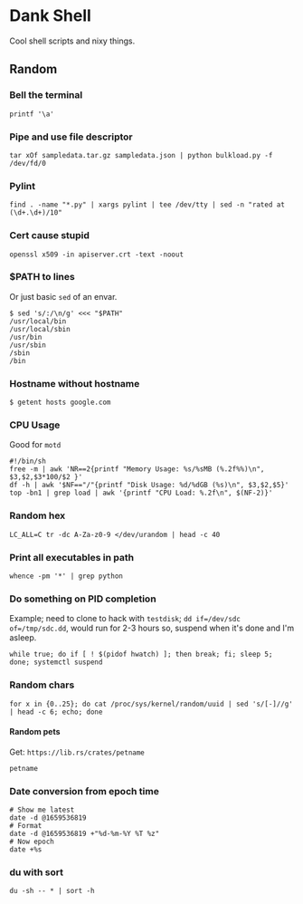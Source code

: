 # Dank Shell

Cool shell scripts and nixy things.

## Random

### Bell the terminal

```
printf '\a'
```

### Pipe and use file descriptor

```
tar xOf sampledata.tar.gz sampledata.json | python bulkload.py -f /dev/fd/0
```

### Pylint

```
find . -name "*.py" | xargs pylint | tee /dev/tty | sed -n "rated at (\d+.\d+)/10"
```

### Cert cause stupid

```
openssl x509 -in apiserver.crt -text -noout
```

### $PATH to lines

Or just basic `sed` of an envar.

```
$ sed 's/:/\n/g' <<< "$PATH"
/usr/local/bin
/usr/local/sbin
/usr/bin
/usr/sbin
/sbin
/bin
```

### Hostname without hostname

```
$ getent hosts google.com
```

### CPU Usage

Good for `motd`

```
#!/bin/sh
free -m | awk 'NR==2{printf "Memory Usage: %s/%sMB (%.2f%%)\n", $3,$2,$3*100/$2 }'
df -h | awk '$NF=="/"{printf "Disk Usage: %d/%dGB (%s)\n", $3,$2,$5}'
top -bn1 | grep load | awk '{printf "CPU Load: %.2f\n", $(NF-2)}' 
```

### Random hex

```
LC_ALL=C tr -dc A-Za-z0-9 </dev/urandom | head -c 40
```

### Print all executables in path

```
whence -pm '*' | grep python
```

### Do something on PID completion

Example; need to clone to hack with `testdisk`; `dd if=/dev/sdc of=/tmp/sdc.dd`, would run for 2-3 hours so, suspend when it's done and I'm asleep.

```
while true; do if [ ! $(pidof hwatch) ]; then break; fi; sleep 5; done; systemctl suspend
```

### Random chars

```
for x in {0..25}; do cat /proc/sys/kernel/random/uuid | sed 's/[-]//g' | head -c 6; echo; done
```

#### Random pets

Get: `https://lib.rs/crates/petname`

```
petname
```

### Date conversion from epoch time

```
# Show me latest
date -d @1659536819
# Format
date -d @1659536819 +"%d-%m-%Y %T %z"
# Now epoch
date +%s
```

### du with sort

```
du -sh -- * | sort -h
```


